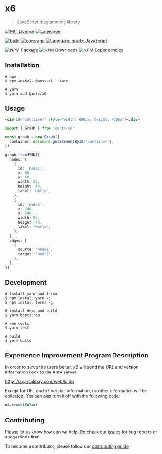 # x6

> JavaScript diagramming library

[![MIT License](https://img.shields.io/badge/license-MIT_License-green.svg?style=flat-square)](https://github.com/antvis/x6/blob/master/LICENSE)
[![Language](https://img.shields.io/badge/language-typescript-blue.svg?style=flat-square)](https://www.typescriptlang.org)

[![build](https://img.shields.io/travis/antvis/x6.svg?style=flat-square)](https://travis-ci.org/antvis/x6)
[![coverage](https://img.shields.io/coveralls/antvis/x6/master.svg?style=flat-square)](https://coveralls.io/github/antvis/x6)
[![Language grade: JavaScript](https://img.shields.io/lgtm/grade/javascript/g/antvis/x6.svg?logo=lgtm&style=flat-square)](https://lgtm.com/projects/g/antvis/x6/context:javascript)

[![NPM Package](https://img.shields.io/npm/v/@antv/x6.svg?style=flat-square)](https://www.npmjs.com/package/@antv/x6)
[![NPM Downloads](http://img.shields.io/npm/dm/@antv/x6.svg?style=flat-square)](https://www.npmjs.com/package/@antv/x6)
[![NPM Dependencies](https://img.shields.io/david/antvis/x6?path=packages%2Fx6&style=flat-square)](https://www.npmjs.com/package/@antv/x6)

## Installation

```shell
# npm
$ npm install @antv/x6 --save

# yarn
$ yarn add @antv/x6
```

## Usage

```html
<div id="container" style="width: 600px; height: 400px"></div>
```

```ts
import { Graph } from '@antv/x6'

const graph = new Graph({
  container: document.getElementById('container'),
}) 

graph.fromJSON({
  nodes: [
    {
      id: 'node1',
      x: 60,
      y: 60,
      width: 80,
      height: 40,
      label: 'Hello',
    },
    {
      id: 'node2',
      x: 240,
      y: 240,
      width: 80,
      height: 40,
      label: 'World',
    },
  ],
  edges: [
    {
      source: 'node1',
      target: 'node2',
    },
  ],
})

```

## Development

```shell
# install yarn and lerna
$ npm install yarn -g
$ npm install lerna -g

# install deps and build
$ yarn bootstrap

# run tests
$ yarn test

# build 
$ yarn build
```

## Experience Improvement Program Description

In order to serve the users better, x6 will send the URL and version information back to the AntV server:

https://kcart.alipay.com/web/bi.do

Except for URL and x6 version information, no other information will be collected. You can also turn it off with the following code:

```ts
x6.track(false)
```

## Contributing

Please let us know how can we help. Do check out [issues](https://github.com/antvis/x6/issues) for bug reports or suggestions first.

To become a contributor, please follow our [contributing guide](https://github.com/antvis/x6/blob/master/CONTRIBUTING.md)
